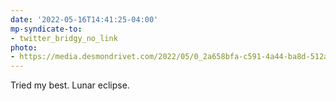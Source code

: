 ```yaml
---
date: '2022-05-16T14:41:25-04:00'
mp-syndicate-to:
- twitter_bridgy_no_link
photo:
- https://media.desmondrivet.com/2022/05/0_2a658bfa-c591-4a44-ba8d-512a3cdbb4b7.jpg
---
```


Tried my best. Lunar eclipse.